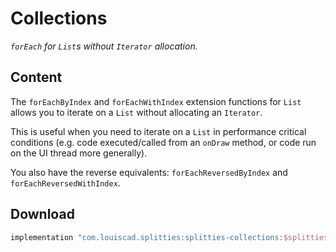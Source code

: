# Collections

*`forEach` for `List`s without `Iterator` allocation.*

## Content

The `forEachByIndex` and `forEachWithIndex` extension functions for `List`
allows you to iterate on a `List` without allocating an `Iterator`.

This is useful when you need to iterate on a `List` in performance critical
conditions (e.g. code executed/called from an `onDraw` method, or code run
on the UI thread more generally).

You also have the reverse equivalents: `forEachReversedByIndex` and
`forEachReversedWithIndex`.

## Download

```groovy
implementation "com.louiscad.splitties:splitties-collections:$splitties_version"
```
